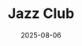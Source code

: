 ---
layout: default
title: Jazz Club
date: 2025-08-06
img: Live Jazz 2.jpg
alt: image-alt
project-date: 2nd October 2025
category: regularevents
description: Coaltrain’s Jazz Club runs every Saturday rain or shine form 11am-1pm weekly.

        Each week we celebrate different styles of Jazz from Swing to Be Bop, fusion to cool and contemporary played by musicians in duo to octets. 
        It’s a hustle bustle style event that sits perfectly with the coming and goings of a lively train station. 

        All welcome and entry is free though donations to the musicians involved are essential to keeping to our little Jazz Club swinging. 

        We hope to see you there. (please arrive early to get a seat) 

        Please note that due to health and safety we do not allow push chairs or dogs to this event.
---